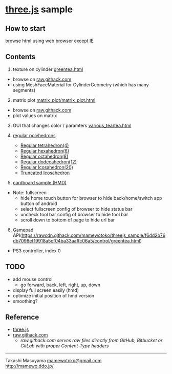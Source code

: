[three.js](https://threejs.org/) sample
==========================================

How to start
------------
browse html using web browser except IE

Contents
--------
1. texture on cylinder [greentea.html](greentea.html) 
  * browse on [raw.githack.com](https://rawcdn.githack.com/mamewotoko/threejs_sample/f6dd2b76db7098ef19918a5cf04ba33aaffc06a5/greentea.html)
  * using MeshFaceMaterial for CylinderGeometry (which has many segments)

2. matrix plot [matrix_plot/matrix_plot.html](matrix_plot/matrix_plot.html)
  * browse on [raw.githack.com](https://rawcdn.githack.com/mamewotoko/threejs_sample/f6dd2b76db7098ef19918a5cf04ba33aaffc06a5/matrix_plot/matrix_plot.html)
  * plot values on matrix

3. GUI that changes color / paramters [various_tea/tea.html](various_tea/tea.html)

4. [regular polyhedrons](https://en.wikipedia.org/wiki/Regular_polyhedron)
    * [Regular tetrahedron(4)](https://rawcdn.githack.com/mamewotoko/threejs_sample/f6dd2b76db7098ef19918a5cf04ba33aaffc06a5/graphics/4/regular_tetrahedron.html)
    * [Regular hexahedron(6)](https://rawcdn.githack.com/mamewotoko/threejs_sample/f6dd2b76db7098ef19918a5cf04ba33aaffc06a5/graphics/6/box.html)
    * [Regular octahedron(8)](https://rawcdn.githack.com/mamewotoko/threejs_sample/f6dd2b76db7098ef19918a5cf04ba33aaffc06a5/graphics/8/regular_octahedron.html)
    * [Regular dodecahedron(12)](https://rawcdn.githack.com/mamewotoko/threejs_sample/f6dd2b76db7098ef19918a5cf04ba33aaffc06a5/graphics/12/regular_dodecahedron.html)
    * [Regular Icosahedron(20)](https://rawcdn.githack.com/mamewotoko/threejs_sample/f6dd2b76db7098ef19918a5cf04ba33aaffc06a5/graphics/20/regular_icosahedron.html)
    * [Truncated Icosahedron](https://rawcdn.githack.com/mamewotoko/threejs_sample/f6dd2b76db7098ef19918a5cf04ba33aaffc06a5/graphics/12/regular_dodecahedron.html)

5. [cardboard sample (HMD)](https://rawcdn.githack.com/mamewotoko/threejs_sample/f6dd2b76db7098ef19918a5cf04ba33aaffc06a5/greentea_hmd.html)
  * Note: fullscreen
     * hide home touch button for browser to hide back/home/switch app button of android
     * select fullscreen config of browser to hide status bar
     * uncheck tool bar config of browser to hide tool bar
     * scroll down to bottom of page to hide url bar
6. Gamepad API(https://rawcdn.githack.com/mamewotoko/threejs_sample/f6dd2b76db7098ef19918a5cf04ba33aaffc06a5/control/greentea.html)
  * PS3 controller, index 0
  
TODO
----
* add mouse control
  * go forward, back, left, right, up, down
* display full screen easily (hmd)
* optimize initial position of hmd version
* smoothing?

Reference
----------
* [three.js](https://threejs.org/)
* [raw.githack.com](https://raw.githack.com/) 
  * _raw.githack.com serves raw files directly from GitHub, Bitbucket or GitLab with proper Content-Type headers_

----
Takashi Masuyama <mamewotoko@gmail.com>  
http://mamewo.ddo.jp/
